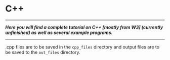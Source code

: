 # C++

---

__*Here you will find a complete tutorial on C++ [mostly from W3] (currently unfinished) as well
as several example programs.*__

---

.cpp files are to be saved in the `cpp_files` directory and output files are to be saved to the `out_files` directory.
